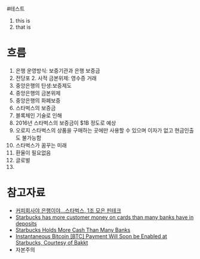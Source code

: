 #테스트
1. this is
  1. that is



# 흐름
1. 은행 운영방식: 보증기관과 은행 보증금
1. 전당포
    2. 사적 금본위제: 영수증 거래
  2. 중앙은행의 탄생:보증제도
  2. 중앙은행의 금본위제
  2. 중앙은행의 화폐보증
1. 스타벅스의 보증금
  1. 블록체인 기술로 인해
  1. 2016년 스타벅스의 보증금이 $1B 정도로 예상
  1. 오로지 스타벅스의 상품을 구매하는 곳에만 사용할 수 있으며 이자가 없고 현금인출도 불가능함
1. 스타벅스가 꿈꾸는 미래
  1. 환율이 필요없음
  1. 글로벌
1.


# 참고자료
* [커피회사야 은행이야...스타벅스, 1조 모은 핀테크](http://m.hani.co.kr/arti/economy/finance/873672.html?_fr=gg#cb)
* [Starbucks has more customer money on cards than many banks have in deposits](https://www.marketwatch.com/story/starbucks-has-more-customer-money-on-cards-than-many-banks-have-in-deposits-2016-06-09?mod=mw_share_twitter)
* [Starbucks Holds More Cash Than Many Banks](https://www.forbes.com/sites/niallmccarthy/2016/08/01/starbucks-holds-more-cash-than-many-banks-infographic/#4095d53a231a)
* [Instantaneous Bitcoin [BTC] Payment Will Soon be Enabled at Starbucks, Courtesy of Bakkt](https://coingape.com/rumor-instantaneous-bitcoin-btc-payment-will-soon-be-enabled-at-starbucks-courtesy-of-bakkt/)
* 자본주의
